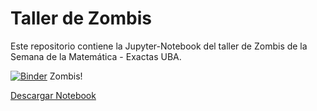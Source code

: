 # Taller de Zombis
Este repositorio contiene la Jupyter-Notebook del taller de Zombis de la Semana de la Matemática - Exactas UBA. 

[![Binder](https://mybinder.org/badge_logo.svg)](https://mybinder.org/v2/gh/iojea/zombis-python/HEAD?labpath=Humanos_vs_Zombis.ipynb) Zombis!

[Descargar Notebook](https://github.com/iojea/zombis-python/blob/8a9caa419ef76c8e85c3fc29a90a257720930519/Humanos_vs_Zombis.ipynb)
